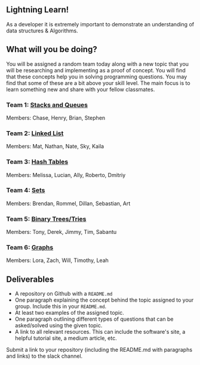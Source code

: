 ## Lightning Learn!
As a developer it is extremely important to demonstrate an understanding of data structures & Algorithms.

## What will you be doing?
You will be assigned a random team today along with a new topic that you will be researching and implementing as a proof of concept. You will find that these concepts help you in solving programming questions. You may find that some of these are a bit above your skill level.  The main focus is to learn something new and share with your fellow classmates.

### Team 1: [Stacks and Queues](https://git.generalassemb.ly/SF-SEI/Stacks-and-Queues)
  Members: Chase, Henry, Brian, Stephen
### Team 2: [Linked List](https://git.generalassemb.ly/SF-SEI/Linked-Lists)
  Members: Mat, Nathan, Nate, Sky, Kaila
### Team 3: [Hash Tables](https://git.generalassemb.ly/SF-SEI/Hash-Tables)
  Members: Melissa, Lucian, Ally, Roberto, Dmitriy
### Team 4: [Sets](https://git.generalassemb.ly/SF-SEI/Sets)
  Members: Brendan, Rommel, Dillan, Sebastian, Art
### Team 5: [Binary Trees/Tries](https://git.generalassemb.ly/SF-SEI/Binary-Trees-Tries)
  Members: Tony, Derek, Jimmy, Tim, Sabantu
### Team 6: [Graphs](https://git.generalassemb.ly/SF-SEI/Graphs)
  Members: Lora, Zach, Will, Timothy, Leah
  
## Deliverables
  - A repository on Github with a `README.md`
  - One paragraph explaining the concept behind the topic assigned to your group. Include this in your `README.md`.
  - At least two examples of the assigned topic.
  - One paragraph outlining different types of questions that can be asked/solved using the given topic. 
  - A link to all relevant resources. This can include the software's site, a helpful tutorial site, a medium article, etc.
  
  Submit a link to your repository (including the README.md with paragraphs and links) to the slack channel.
